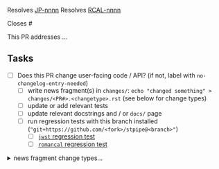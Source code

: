 <!-- If this PR closes a JIRA ticket, make sure the title starts with the JIRA issue number,
for example JP-1234: <Fix a bug> -->
Resolves [JP-nnnn](https://jira.stsci.edu/browse/JP-nnnn)
Resolves [RCAL-nnnn](https://jira.stsci.edu/browse/RCAL-nnnn)

<!-- If this PR closes a GitHub issue, reference it here by its number -->
Closes #

<!-- describe the changes comprising this PR here -->
This PR addresses ...

<!-- if you can't perform these tasks due to permissions, please ask a maintainer to do them -->
## Tasks
- [ ] Does this PR change user-facing code / API? (if not, label with `no-changelog-entry-needed`)
  - [ ] write news fragment(s) in `changes/`: `echo "changed something" > changes/<PR#>.<changetype>.rst` (see below for change types)
  - [ ] update or add relevant tests
  - [ ] update relevant docstrings and / or `docs/` page
  - [ ] run regression tests with this branch installed (`"git+https://github.com/<fork>/stpipe@<branch>"`)
    - [ ] [`jwst` regression test](https://github.com/spacetelescope/RegressionTests/actions/workflows/jwst.yml)
    - [ ] [`romancal` regression test](https://github.com/spacetelescope/RegressionTests/actions/workflows/romancal.yml)

<details><summary>news fragment change types...</summary>

- ``changes/<PR#>.feature.rst``: new feature
- ``changes/<PR#>.bugfix.rst``: fixes an issue
- ``changes/<PR#>.doc.rst``: documentation change
- ``changes/<PR#>.removal.rst``: deprecation or removal of public API
- ``changes/<PR#>.misc.rst``: infrastructure or miscellaneous change
</details>
